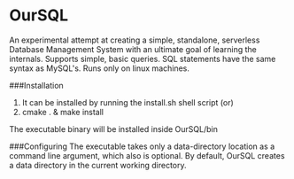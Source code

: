 OurSQL
======

An experimental attempt at creating a simple, standalone, serverless Database Management System with an ultimate goal of learning the internals. Supports simple, basic queries. SQL statements have the same syntax as MySQL's. Runs only on linux machines.

###Installation
1. It can be installed by running the install.sh shell script (or)
2. cmake . & make install

The executable binary will be installed inside OurSQL/bin

###Configuring
The executable takes only a data-directory location as a command line argument, which also is optional. By default, OurSQL creates a data directory in the current working directory.
